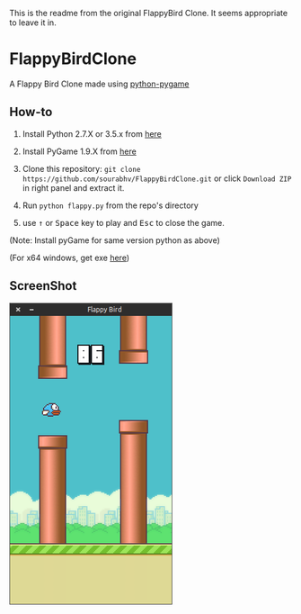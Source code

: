 This is the readme from the original FlappyBird Clone. It seems appropriate to leave it in.

FlappyBirdClone
===============

A Flappy Bird Clone made using [python-pygame][1]

How-to
------

1. Install Python 2.7.X or 3.5.x from [here](https://www.python.org/download/releases/)

2. Install PyGame 1.9.X from [here](http://www.pygame.org/download.shtml)

3. Clone this repository: `git clone https://github.com/sourabhv/FlappyBirdClone.git` or click `Download ZIP` in right panel and extract it.

4. Run `python flappy.py` from the repo's directory

5. use <kbd>&uarr;</kbd> or <kbd>Space</kbd> key to play and <kbd>Esc</kbd> to close the game.

  (Note: Install pyGame for same version python as above)

  (For x64 windows, get exe [here](http://www.lfd.uci.edu/~gohlke/pythonlibs/#pygame))

ScreenShot
----------

![Flappy Bird](screenshot1.png)

[1]: http://www.pygame.org
